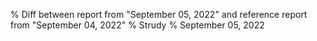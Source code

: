 % Diff between report from "September 05, 2022" and reference report from "September 04, 2022"
% Strudy
% September 05, 2022


